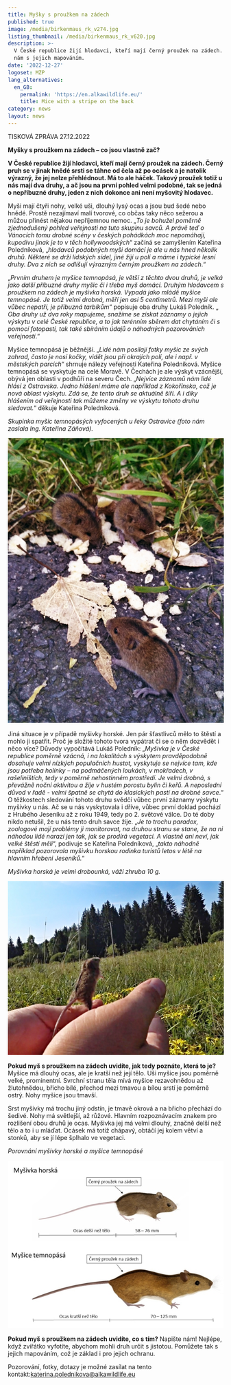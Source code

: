 ```yaml
---
title: Myšky s proužkem na zádech
published: true
image: /media/birkenmaus_rk_v274.jpg
listing_thumbnail: /media/birkenmaus_rk_v620.jpg
description: >-
  V České republice žijí hlodavci, kteří mají černý proužek na zádech. Pomozte
  nám s jejich mapováním.
date: '2022-12-27'
logoset: MZP
lang_alternatives:
  en_GB:
    permalink: 'https://en.alkawildlife.eu/'
    title: Mice with a stripe on the back
category: news
layout: news
---
```

TISKOVÁ ZPRÁVA  27.12.2022

**Myšky s proužkem na zádech – co jsou vlastně zač?**

**V České republice žijí hlodavci, kteří mají černý proužek na zádech. Černý pruh se v jinak hnědé srsti se táhne od čela až po ocásek a je natolik výrazný, že jej nelze přehlédnout. Má to ale háček. Takový proužek totiž u nás mají dva druhy, a ač jsou na první pohled velmi podobné, tak se jedná o nepříbuzné druhy, jeden z nich dokonce ani není myšovitý hlodavec.** 

Myši mají čtyři nohy, velké uši, dlouhý lysý ocas a jsou bud šedé nebo hnědé. Prostě nezajímaví malí tvorové, co občas taky něco sežerou a můžou přinést nějakou nepříjemnou nemoc. „_To je bohužel poměrně zjednodušený pohled veřejnosti na tuto skupinu savců. A právě teď o Vánocích tomu drobné scény v českých pohádkách moc nepomáhají, kupodivu jinak je to v těch hollywoodských_“ začíná se zamyšlením Kateřina Poledníková, „_hlodavců podobných myši domácí je ale u nás hned několik druhů. Některé se drží lidských sídel, jiné žijí u polí a máme i typické lesní druhy. Dva z nich se odlišují výrazným černým proužkem na zádech_.“ 

„_Prvním druhem je myšice temnopásá, je větší z těchto dvou druhů, je velká jako další příbuzné druhy myšic či i třeba myš domácí. Druhým hlodavcem s proužkem na zádech je myšivka horská. Vypadá jako mládě myšice temnopásé. Je totiž velmi drobná, měří jen asi 5 centimetrů. Mezi myši ale vůbec nepatří, je příbuzná tarbíkům_“ popisuje oba druhy Lukáš Poledník. „ _Oba druhy už dva roky mapujeme, snažíme se získat záznamy o jejich výskytu v celé České republice, a to jak terénním sběrem dat chytáním či s pomocí fotopastí, tak také sbíráním údajů o náhodných pozorováních veřejností_.“ 

Myšice temnopásá je běžnější. „_Lidé nám posílají fotky myšic ze svých zahrad, často je nosí kočky, vidět jsou při okrajích polí, ale i např. v městských parcích_“ shrnuje nálezy veřejnosti Kateřina Poledníková. Myšice temnopásá se vyskytuje na celé Moravě. V Čechách je ale výskyt vzácnější, obývá jen oblasti v podhůří na severu Čech. „_Nejvíce záznamů nám lidé hlásí z Ostravska. Jedno hlášení máme ale například z Kokořínska, což je nová oblast výskytu. Zdá se, že tento druh se aktuálně šíří. A i díky hlášením od veřejnosti tak můžeme změny ve výskytu tohoto druhu sledovat._“ děkuje Kateřina Poledníková.

_Skupinka myšic temnopásých vyfocených u řeky Ostravice (foto nám zaslala Ing. Kateřina Záňová)._ 

![Apodemus agrarius](/media/apodemus_agrarius_620.jpg "myšice temnopásá")

Jiná situace je v případě myšivky horské. Jen pár šťastlivců mělo to štěstí a mohlo ji spatřit. Proč je složité tohoto tvora vypátrat či se o něm dozvědět i něco více? Důvody vypočítává Lukáš Poledník: „_Myšivka je v České republice poměrně vzácná, i na lokalitách s výskytem pravděpodobně dosahuje velmi nízkých populačních hustot, vyskytuje se nejvíce tam, kde jsou potřeba holínky – na podmáčených loukách, v mokřadech, v rašeliništích, tedy v poměrně nehostinném prostředí. Je velmi drobná, s převážně noční aktivitou a žije v hustém porostu bylin či keřů.  A neposlední důvod v řadě - velmi špatně se chytá do klasických pastí na drobné savce_.“ O těžkostech sledování tohoto druhu svědčí vůbec první záznamy výskytu myšivky u nás. Ač se u nás vyskytovala i dříve, vůbec první doklad pochází z Hrubého Jeseníku až z roku 1949, tedy po 2. světové válce. Do té doby nikdo netušil, že u nás tento druh savce žije. „_Je to trochu paradox, zoologové mají problémy ji monitorovat, na druhou stranu se stane, že na ni náhodou lidé narazí jen tak, jak se prodírá vegetací. A vlastně ani neví, jak velké štěstí měli_“, podivuje se Kateřina Poledníková, „_takto náhodně například pozorovala myšivku horskou rodinka turistů letos v létě na hlavním hřebeni Jeseníků._“ 

_Myšivka horská je velmi drobounká, váží zhruba 10 g._

![](/media/sicista_release.jpg)

**Pokud myš s proužkem na zádech uvidíte, jak tedy poznáte, která to je?** Myšice má dlouhý ocas, ale je kratší než její tělo. Uši myšice jsou poměrně velké, prominentní. Svrchní stranu těla mívá myšice rezavohnědou až žlutohnědou, břicho bílé, přechod mezi tmavou a bílou srstí je poměrně ostrý. Nohy myšice jsou tmavší.

Srst myšivky má trochu jiný odstín, je tmavě okrová a na břicho přechází do šedivé. Nohy má světlejší, až růžové. Hlavním rozpoznávacím znakem pro rozlišení obou druhů je ocas. Myšivka jej má velmi dlouhý, značně delší než tělo a to i u mláďat. Ocásek má totiž chápavý, obtáčí jej kolem větví a stonků, aby se jí lépe šplhalo ve vegetaci. 

_Porovnání myšivky horské a myšice temnopásé_

![](/media/porovnani_mysivka_mysice_620.jpg)

**Pokud myš s proužkem na zádech uvidíte, co s tím?** Napište nám! Nejlépe, když zvířátko vyfotíte, abychom mohli druh určit s jistotou. Pomůžete tak s jejich mapováním, což je základ i pro jejich ochranu. 

Pozorování, fotky, dotazy je možné zasílat na tento kontakt:katerina.polednikova@alkawildlife.eu
